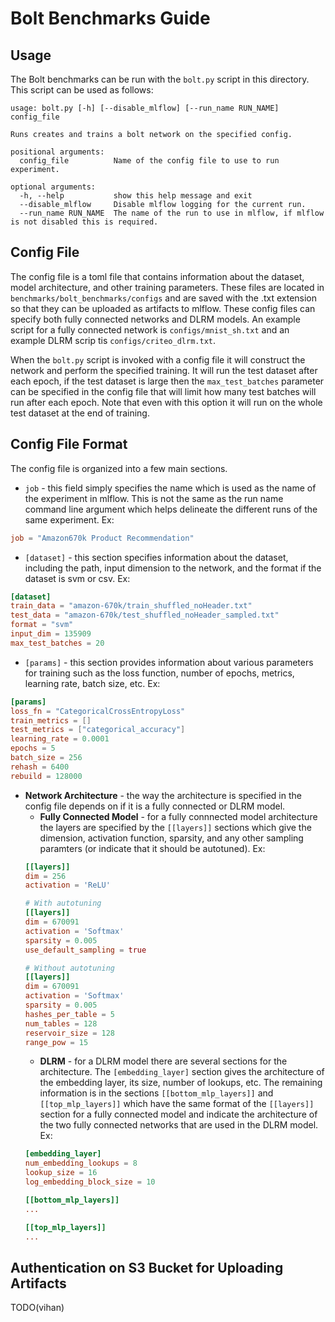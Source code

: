 # Bolt Benchmarks Guide

## Usage

The Bolt benchmarks can be run with the `bolt.py` script in this directory. This script can be used as follows:

```shell
usage: bolt.py [-h] [--disable_mlflow] [--run_name RUN_NAME] config_file

Runs creates and trains a bolt network on the specified config.

positional arguments:
  config_file          Name of the config file to use to run experiment.

optional arguments:
  -h, --help           show this help message and exit
  --disable_mlflow     Disable mlflow logging for the current run.
  --run_name RUN_NAME  The name of the run to use in mlflow, if mlflow is not disabled this is required.
```

## Config File

The config file is a toml file that contains information about the dataset, model architecture, and other training parameters. These files are located in `benchmarks/bolt_benchmarks/configs` and are saved with the .txt extension so that they can be uploaded as artifacts to mlflow. These config files can specify both fully connected networks and DLRM models. An example script for a fully connected network is `configs/mnist_sh.txt` and an example DLRM scrip tis `configs/criteo_dlrm.txt`. 

When the `bolt.py` script is invoked with a config file it will construct the network and perform the specified training. It will run the test dataset after each epoch, if the test dataset is large then the `max_test_batches` parameter can be specified in the config file that will limit how many test batches will run after each epoch. Note that even with this option it will run on the whole test dataset at the end of training. 

## Config File Format
The config file is organized into a few main sections. 

* `job` - this field simply specifies the name which is used as the name of the experiment in mlflow. This is not the same as the run name command line argument which helps delineate the different runs of the same experiment. Ex:
```toml
job = "Amazon670k Product Recommendation"

```
* `[dataset]` - this section specifies information about the dataset, including the path, input dimension to the network, and the format if the dataset is svm or csv. Ex:
```toml
[dataset]
train_data = "amazon-670k/train_shuffled_noHeader.txt"
test_data = "amazon-670k/test_shuffled_noHeader_sampled.txt"
format = "svm"
input_dim = 135909
max_test_batches = 20
```
* `[params]` - this section provides information about various parameters for training such as the loss function, number of epochs, metrics, learning rate, batch size, etc. Ex:
```toml
[params]
loss_fn = "CategoricalCrossEntropyLoss"
train_metrics = []
test_metrics = ["categorical_accuracy"]
learning_rate = 0.0001
epochs = 5
batch_size = 256
rehash = 6400
rebuild = 128000
```
* __Network Architecture__ - the way the architecture is specified in the config file depends on if it is a fully connected or DLRM model.  
  * __Fully Connected Model__ - for a fully connnected model architecture the layers are specified by the `[[layers]]` sections which give the dimension, activation function, sparsity, and any other sampling paramters (or indicate that it should be autotuned). Ex:
  ```toml
  [[layers]]
  dim = 256
  activation = 'ReLU'

  # With autotuning
  [[layers]]
  dim = 670091
  activation = 'Softmax'
  sparsity = 0.005
  use_default_sampling = true

  # Without autotuning
  [[layers]]
  dim = 670091
  activation = 'Softmax'
  sparsity = 0.005
  hashes_per_table = 5
  num_tables = 128
  reservoir_size = 128
  range_pow = 15
  ```
  * __DLRM__ - for a DLRM model there are several sections for the architecture. The `[embedding_layer]` section gives the architecture of the embedding layer, its size, number of lookups, etc. The remaining information is in the sections `[[bottom_mlp_layers]]` and `[[top_mlp_layers]]` which have the same format of the `[[layers]]` section for a fully connected model and indicate the architecture of the two fully connected networks that are used in the DLRM model. Ex:
  ```toml
  [embedding_layer]
  num_embedding_lookups = 8
  lookup_size = 16
  log_embedding_block_size = 10

  [[bottom_mlp_layers]]
  ...

  [[top_mlp_layers]]
  ...
  ```

## Authentication on S3 Bucket for Uploading Artifacts

TODO(vihan)
